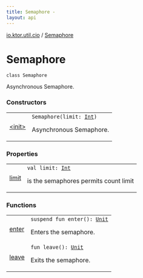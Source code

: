 ```yaml
---
title: Semaphore - 
layout: api
---
```


<div class='api-docs-breadcrumbs'><a href="../index.html">io.ktor.util.cio</a> / <a href="./index.html">Semaphore</a></div>

# Semaphore

<div class="signature"><code><span class="keyword">class </span><span class="identifier">Semaphore</span></code></div>

Asynchronous Semaphore.

### Constructors

<table class="api-docs-table">
<tbody>
<tr>
<td markdown="1">

<a href="-init-.html">&lt;init&gt;</a>


</td>
<td markdown="1">
<div class="signature"><code><span class="identifier">Semaphore</span><span class="symbol">(</span><span class="parameterName" id="io.ktor.util.cio.Semaphore$<init>(kotlin.Int)/limit">limit</span><span class="symbol">:</span>&nbsp;<a href="https://kotlinlang.org/api/latest/jvm/stdlib/kotlin/-int/index.html"><span class="identifier">Int</span></a><span class="symbol">)</span></code></div>

Asynchronous Semaphore.


</td>
</tr>
</tbody>
</table>

### Properties

<table class="api-docs-table">
<tbody>
<tr>
<td markdown="1">

<a href="limit.html">limit</a>


</td>
<td markdown="1">
<div class="signature"><code><span class="keyword">val </span><span class="identifier">limit</span><span class="symbol">: </span><a href="https://kotlinlang.org/api/latest/jvm/stdlib/kotlin/-int/index.html"><span class="identifier">Int</span></a></code></div>

is the semaphores permits count limit


</td>
</tr>
</tbody>
</table>

### Functions

<table class="api-docs-table">
<tbody>
<tr>
<td markdown="1">

<a href="enter.html">enter</a>


</td>
<td markdown="1">
<div class="signature"><code><span class="keyword">suspend</span> <span class="keyword">fun </span><span class="identifier">enter</span><span class="symbol">(</span><span class="symbol">)</span><span class="symbol">: </span><a href="https://kotlinlang.org/api/latest/jvm/stdlib/kotlin/-unit/index.html"><span class="identifier">Unit</span></a></code></div>

Enters the semaphore.


</td>
</tr>
<tr>
<td markdown="1">

<a href="leave.html">leave</a>


</td>
<td markdown="1">
<div class="signature"><code><span class="keyword">fun </span><span class="identifier">leave</span><span class="symbol">(</span><span class="symbol">)</span><span class="symbol">: </span><a href="https://kotlinlang.org/api/latest/jvm/stdlib/kotlin/-unit/index.html"><span class="identifier">Unit</span></a></code></div>

Exits the semaphore.


</td>
</tr>
</tbody>
</table>
